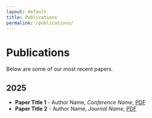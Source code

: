 ```yaml
---
layout: default
title: Publications
permalink: /publications/
---
```


# Publications
Below are some of our most recent papers.

## 2025
- **Paper Title 1** - Author Name, *Conference Name*, [PDF](#)
- **Paper Title 2** - Author Name, *Journal Name*, [PDF](#)